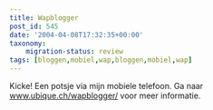 ```yaml
---
title: Wapblogger
post_id: 545
date: '2004-04-08T17:32:35+00:00'
taxonomy:
    migration-status: review
tags: [bloggen,mobiel,wap,bloggen,mobiel,wap]
---
```

Kicke! Een potsje via mijn mobiele telefoon. Ga naar www.ubique.ch/wapblogger/ voor meer informatie.